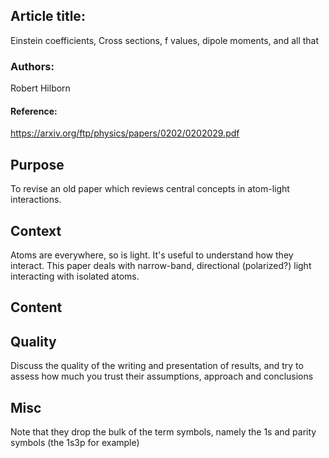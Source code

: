 ## Article title:
Einstein coefficients, Cross sections, f values, dipole moments, and all that

### Authors:
Robert Hilborn

#### Reference:
https://arxiv.org/ftp/physics/papers/0202/0202029.pdf

## Purpose

To revise an old paper which reviews central concepts in atom-light interactions. 

## Context

Atoms are everywhere, so is light. It's useful to understand how they interact. This paper deals with narrow-band, directional (polarized?) light interacting with isolated atoms. 

## Content



## Quality

Discuss the quality of the writing and presentation of results, and try to assess how much you trust their assumptions, approach and conclusions

## Misc

Note that they drop the bulk of the term symbols, namely the 1s and parity symbols (the 1s3p for example)
